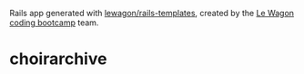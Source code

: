 Rails app generated with [lewagon/rails-templates](https://github.com/lewagon/rails-templates), created by the [Le Wagon coding bootcamp](https://www.lewagon.com) team.
# choirarchive
